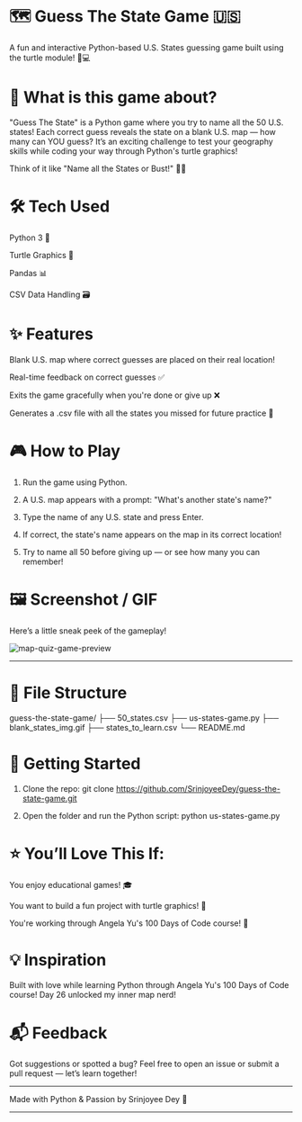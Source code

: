 # 🗺️ Guess The State Game 🇺🇸

A fun and interactive Python-based U.S. States guessing game built using the turtle module! 🐢💻

# 🎯 What is this game about?

"Guess The State" is a Python game where you try to name all the 50 U.S. states!
Each correct guess reveals the state on a blank U.S. map — how many can YOU guess?
It’s an exciting challenge to test your geography skills while coding your way through Python's turtle graphics!

Think of it like "Name all the States or Bust!" 🚗💨

# 🛠️ Tech Used

Python 3 🐍

Turtle Graphics 🐢

Pandas 📊

CSV Data Handling 🗃️


# ✨ Features

Blank U.S. map where correct guesses are placed on their real location!

Real-time feedback on correct guesses ✅

Exits the game gracefully when you're done or give up ❌

Generates a .csv file with all the states you missed for future practice 📄


# 🎮 How to Play

1. Run the game using Python.


2. A U.S. map appears with a prompt: "What's another state's name?"


3. Type the name of any U.S. state and press Enter.


4. If correct, the state's name appears on the map in its correct location!


5. Try to name all 50 before giving up — or see how many you can remember!



# 🖼️ Screenshot / GIF

Here’s a little sneak peek of the gameplay!


![map-quiz-game-preview](https://github.com/user-attachments/assets/34f608af-c3fc-40d2-b21a-13a2d854bdc0)


---
# 📁 File Structure

guess-the-state-game/
├── 50_states.csv
├── us-states-game.py
├── blank_states_img.gif
├── states_to_learn.csv
└── README.md

# 🚀 Getting Started

1. Clone the repo:
git clone https://github.com/SrinjoyeeDey/guess-the-state-game.git


2. Open the folder and run the Python script:
python us-states-game.py



# ⭐ You’ll Love This If:

You enjoy educational games! 🎓

You want to build a fun project with turtle graphics! 🐢

You're working through Angela Yu's 100 Days of Code course! 🏁


# 💡 Inspiration

Built with love while learning Python through Angela Yu's 100 Days of Code course!
Day 26 unlocked my inner map nerd!

# 📬 Feedback

Got suggestions or spotted a bug?
Feel free to open an issue or submit a pull request — let’s learn together!


---

Made with Python & Passion by Srinjoyee Dey 💖


---
